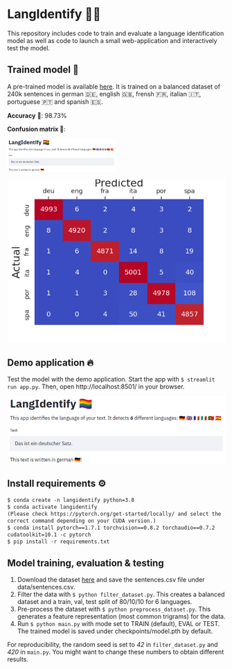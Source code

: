 # LangIdentify 🏳️‍🌈

This repository includes code to train and evaluate a language identification model as well as code to launch a small web-application and interactively test the model.

## Trained model 💪
A pre-trained model is available [here](/checkpoints/model.pth).
It is trained on a balanced dataset of 240k sentences in german 🇩🇪, english 🇬🇧, frensh 🇫🇷, italian 🇮🇹, portuguese 🇵🇹 and spanish 🇪🇸.

**Accuracy** 🎯: 98.73%

**Confusion matrix 🤯**:

<img src="imgs/app.png" alt="LangIdentify app" width="250"/>

![alt text](imgs/confusion.png "LangIdentify app")


## Demo application 🔥
Test the model with the demo application. Start the app with `$ streamlit run app.py`. Then, open http://localhost:8501/ in your browser.

![alt text](imgs/app.png "LangIdentify app")

## Install requirements ⚙️
```
$ conda create -n langidentify python=3.8
$ conda activate langidentify
(Please check https://pytorch.org/get-started/locally/ and select the correct command depending on your CUDA version.)
$ conda install pytorch==1.7.1 torchvision==0.8.2 torchaudio==0.7.2 cudatoolkit=10.1 -c pytorch
$ pip install -r requirements.txt
```

## Model training, evaluation & testing
1. Download the dataset [here](https://downloads.tatoeba.org/exports/sentences.csv) and save the sentences.csv file under data/sentences.csv.
2. Filter the data with `$ python filter_dataset.py`. This creates a balanced dataset and a train, val, test split of 80/10/10 for 6 languages.
3. Pre-process the dataset with `$ python preprocess_dataset.py`. This generates a feature representation (most common trigrams) for the data.
4. Run `$ python main.py` with mode set to TRAIN (default), EVAL or TEST. The trained model is saved under checkpoints/model.pth by default.

For reproducibility, the random seed is set to _42_ in `filter_dataset.py` and _420_ in `main.py`. You might want to change these numbers to obtain different results.  
